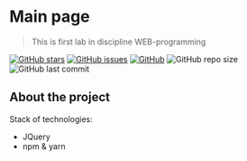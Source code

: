 # Main page 

> This is first lab in discipline WEB-programming

[![GitHub stars][stars-shield]][stars-url]
[![GitHub issues][issues-shield]][issues-url]
[![GitHub][license-shield]][license-url]
![GitHub repo size](https://img.shields.io/github/repo-size/burevestnik-png/web-lab1)
![GitHub last commit](https://img.shields.io/github/last-commit/burevestnik-png/web-lab1)

## About the project
Stack of technologies:
- JQuery
- npm & yarn

[stars-shield]: https://img.shields.io/github/stars/burevestnik-png/web-lab1?style=social
[stars-url]: https://github.com/burevestnik-png/web-lab1/stargazers
[issues-shield]: https://img.shields.io/github/issues/burevestnik-png/web-lab1
[issues-url]: https://github.com/burevestnik-png/web-lab1/issues
[license-shield]: https://img.shields.io/github/license/burevestnik-png/web-lab1
[license-url]: https://github.com/burevestnik-png/web-lab1/blob/master/LICENSE
